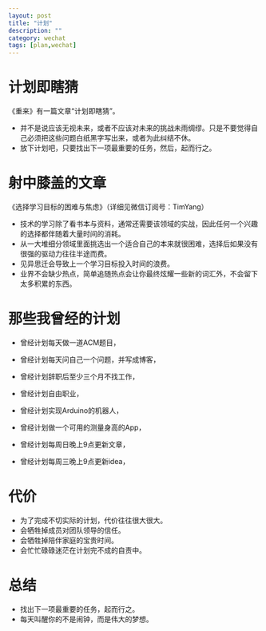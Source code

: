 ```yaml
---
layout: post
title: "计划"
description: ""
category: wechat
tags: [plan,wechat]
---
```


# 计划即瞎猜

《重来》有一篇文章“计划即瞎猜”。

- 并不是说应该无视未来，或者不应该对未来的挑战未雨绸缪。只是不要觉得自己必须把这些问题白纸黑字写出来，或者为此纠结不休。
- 放下计划吧，只要找出下一项最重要的任务，然后，起而行之。

# 射中膝盖的文章

《选择学习目标的困难与焦虑》（详细见微信订阅号：TimYang）

- 技术的学习除了看书本与资料，通常还需要该领域的实战，因此任何一个兴趣的选择都伴随着大量时间的消耗。
- 从一大堆细分领域里面挑选出一个适合自己的本来就很困难，选择后如果没有很强的驱动力往往半途而费。
- 见异思迁会导致上一个学习目标投入时间的浪费。
- 业界不会缺少热点，简单追随热点会让你最终炫耀一些新的词汇外，不会留下太多积累的东西。

# 那些我曾经的计划
- 曾经计划每天做一道ACM题目，
- 曾经计划每天问自己一个问题，并写成博客，

- 曾经计划辞职后至少三个月不找工作，
- 曾经计划自由职业，

- 曾经计划实现Arduino的机器人，
- 曾经计划做一个可用的测量身高的App，

- 曾经计划每周日晚上9点更新文章，
- 曾经计划每周三晚上9点更新idea，


# 代价

- 为了完成不切实际的计划，代价往往很大很大。
- 会牺牲掉成员对团队领导的信任。
- 会牺牲掉陪伴家庭的宝贵时间。
- 会忙忙碌碌迷茫在计划完不成的自责中。

# 总结

- 找出下一项最重要的任务，起而行之。
- 每天叫醒你的不是闹钟，而是伟大的梦想。


